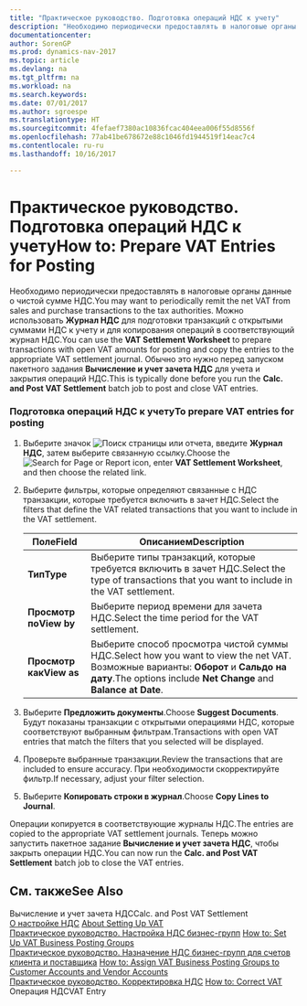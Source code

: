```yaml
---
title: "Практическое руководство. Подготовка операций НДС к учету"
description: "Необходимо периодически предоставлять в налоговые органы данные о чистой сумме НДС. Можно использовать **Журнал НДС** для подготовки транзакций с открытыми суммами НДС к учету и для копирования операций в соответствующий журнал НДС. Обычно это нужно перед запуском пакетного задания **Вычисление и учет зачета НДС** для учета и закрытия операций НДС."
documentationcenter: 
author: SorenGP
ms.prod: dynamics-nav-2017
ms.topic: article
ms.devlang: na
ms.tgt_pltfrm: na
ms.workload: na
ms.search.keywords: 
ms.date: 07/01/2017
ms.author: sgroespe
ms.translationtype: HT
ms.sourcegitcommit: 4fefaef7380ac10836fcac404eea006f55d8556f
ms.openlocfilehash: 77ab41be678672e88c1046fd1944519f14eac7c4
ms.contentlocale: ru-ru
ms.lasthandoff: 10/16/2017

---
```

# <a name="how-to-prepare-vat-entries-for-posting"></a><span data-ttu-id="46c19-105">Практическое руководство. Подготовка операций НДС к учету</span><span class="sxs-lookup"><span data-stu-id="46c19-105">How to: Prepare VAT Entries for Posting</span></span>
<span data-ttu-id="46c19-106">Необходимо периодически предоставлять в налоговые органы данные о чистой сумме НДС.</span><span class="sxs-lookup"><span data-stu-id="46c19-106">You may want to periodically remit the net VAT from sales and purchase transactions to the tax authorities.</span></span> <span data-ttu-id="46c19-107">Можно использовать **Журнал НДС** для подготовки транзакций с открытыми суммами НДС к учету и для копирования операций в соответствующий журнал НДС.</span><span class="sxs-lookup"><span data-stu-id="46c19-107">You can use the **VAT Settlement Worksheet** to prepare transactions with open VAT amounts for posting and copy the entries to the appropriate VAT settlement journal.</span></span> <span data-ttu-id="46c19-108">Обычно это нужно перед запуском пакетного задания **Вычисление и учет зачета НДС** для учета и закрытия операций НДС.</span><span class="sxs-lookup"><span data-stu-id="46c19-108">This is typically done before you run the **Calc. and Post VAT Settlement** batch job to post and close VAT entries.</span></span>  
  
### <a name="to-prepare-vat-entries-for-posting"></a><span data-ttu-id="46c19-109">Подготовка операций НДС к учету</span><span class="sxs-lookup"><span data-stu-id="46c19-109">To prepare VAT entries for posting</span></span>  
  
1.  <span data-ttu-id="46c19-110">Выберите значок ![Поиск страницы или отчета](media/ui-search/search_small.png "Значок поиска страницы или отчета"), введите **Журнал НДС**, затем выберите связанную ссылку.</span><span class="sxs-lookup"><span data-stu-id="46c19-110">Choose the ![Search for Page or Report](media/ui-search/search_small.png "Search for Page or Report icon") icon, enter **VAT Settlement Worksheet**, and then choose the related link.</span></span>  
  
2.  <span data-ttu-id="46c19-111">Выберите фильтры, которые определяют связанные с НДС транзакции, которые требуется включить в зачет НДС.</span><span class="sxs-lookup"><span data-stu-id="46c19-111">Select the filters that define the VAT related transactions that you want to include in the VAT settlement.</span></span>  
  
    |<span data-ttu-id="46c19-112">Поле</span><span class="sxs-lookup"><span data-stu-id="46c19-112">Field</span></span>|<span data-ttu-id="46c19-113">Описанием</span><span class="sxs-lookup"><span data-stu-id="46c19-113">Description</span></span>|  
    |---------------------------------|---------------------------------------|  
    |<span data-ttu-id="46c19-114">**Тип**</span><span class="sxs-lookup"><span data-stu-id="46c19-114">**Type**</span></span>|<span data-ttu-id="46c19-115">Выберите типы транзакций, которые требуется включить в зачет НДС.</span><span class="sxs-lookup"><span data-stu-id="46c19-115">Select the type of transactions that you want to include in the VAT settlement.</span></span>|  
    |<span data-ttu-id="46c19-116">**Просмотр по**</span><span class="sxs-lookup"><span data-stu-id="46c19-116">**View by**</span></span>|<span data-ttu-id="46c19-117">Выберите период времени для зачета НДС.</span><span class="sxs-lookup"><span data-stu-id="46c19-117">Select the time period for the VAT settlement.</span></span>|  
    |<span data-ttu-id="46c19-118">**Просмотр как**</span><span class="sxs-lookup"><span data-stu-id="46c19-118">**View as**</span></span>|<span data-ttu-id="46c19-119">Выберите способ просмотра чистой суммы НДС.</span><span class="sxs-lookup"><span data-stu-id="46c19-119">Select how you want to view the net VAT.</span></span> <span data-ttu-id="46c19-120">Возможные варианты: **Оборот** и **Сальдо на дату**.</span><span class="sxs-lookup"><span data-stu-id="46c19-120">The options include **Net Change** and **Balance at Date**.</span></span>|  
  
3.  <span data-ttu-id="46c19-121">Выберите **Предложить документы**.</span><span class="sxs-lookup"><span data-stu-id="46c19-121">Choose **Suggest Documents**.</span></span> <span data-ttu-id="46c19-122">Будут показаны транзакции с открытыми операциями НДС, которые соответствуют выбранным фильтрам.</span><span class="sxs-lookup"><span data-stu-id="46c19-122">Transactions with open VAT entries that match the filters that you selected will be displayed.</span></span>  
  
4.  <span data-ttu-id="46c19-123">Проверьте выбранные транзакции.</span><span class="sxs-lookup"><span data-stu-id="46c19-123">Review the transactions that are included to ensure accuracy.</span></span> <span data-ttu-id="46c19-124">При необходимости скорректируйте фильтр.</span><span class="sxs-lookup"><span data-stu-id="46c19-124">If necessary, adjust your filter selection.</span></span>  
  
5.  <span data-ttu-id="46c19-125">Выберите **Копировать строки в журнал**.</span><span class="sxs-lookup"><span data-stu-id="46c19-125">Choose **Copy Lines to Journal**.</span></span>  
  
 <span data-ttu-id="46c19-126">Операции копируется в соответствующие журналы НДС.</span><span class="sxs-lookup"><span data-stu-id="46c19-126">The entries are copied to the appropriate VAT settlement journals.</span></span> <span data-ttu-id="46c19-127">Теперь можно запустить пакетное задание **Вычисление и учет зачета НДС**, чтобы закрыть операции НДС.</span><span class="sxs-lookup"><span data-stu-id="46c19-127">You can now run the **Calc. and Post VAT Settlement** batch job to close the VAT entries.</span></span>  
  
## <a name="see-also"></a><span data-ttu-id="46c19-128">См. также</span><span class="sxs-lookup"><span data-stu-id="46c19-128">See Also</span></span>  
 <span data-ttu-id="46c19-129">Вычисление и учет зачета НДС</span><span class="sxs-lookup"><span data-stu-id="46c19-129">Calc. and Post VAT Settlement</span></span>   
 <span data-ttu-id="46c19-130">[О настройке НДС](about-setting-up-vat.md) </span><span class="sxs-lookup"><span data-stu-id="46c19-130">[About Setting Up VAT](about-setting-up-vat.md) </span></span>  
 <span data-ttu-id="46c19-131">[Практическое руководство. Настройка НДС бизнес-групп](how-to-set-up-vat-business-posting-groups.md) </span><span class="sxs-lookup"><span data-stu-id="46c19-131">[How to: Set Up VAT Business Posting Groups](how-to-set-up-vat-business-posting-groups.md) </span></span>  
 <span data-ttu-id="46c19-132">[Практическое руководство. Назначение НДС бизнес-групп для счетов клиента и поставщика](how-to-assign-vat-business-posting-groups-to-customer-accounts-and-vendor-accounts.md) </span><span class="sxs-lookup"><span data-stu-id="46c19-132">[How to: Assign VAT Business Posting Groups to Customer Accounts and Vendor Accounts](how-to-assign-vat-business-posting-groups-to-customer-accounts-and-vendor-accounts.md) </span></span>  
 <span data-ttu-id="46c19-133">[Практическое руководство. Корректировка НДС](how-to-correct-vat.md) </span><span class="sxs-lookup"><span data-stu-id="46c19-133">[How to: Correct VAT](how-to-correct-vat.md) </span></span>  
 <span data-ttu-id="46c19-134">Операция НДС</span><span class="sxs-lookup"><span data-stu-id="46c19-134">VAT Entry</span></span>
